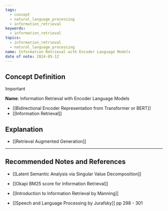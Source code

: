 ```yaml
---
tags:
  - concept
  - natural_language_processing
  - information_retrieval
keywords:
  - information_retrieval
topics:
  - information_retrieval
  - natural_language_processing
name: Information Retrieval with Encoder Language Models
date of note: 2024-05-12
---
```


## Concept Definition

>[!important]
>**Name**: Information Retrieval with Encoder Language Models



- [[Bidirectional Encoder Representation from Transformer or BERT]]
- [[Information Retrieval]]


## Explanation


- [[Retrieval Augmented Generation]]




-----------
##  Recommended Notes and References

- [[Latent Semantic Analysis via Singular Value Decomposition]]
- [[Okapi BM25 score for Information Retrieval]]


- [[Introduction to Information Retrieval by Manning]]
- [[Speech and Language Processing by Jurafsky]] pp 298 - 301
